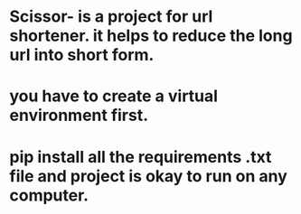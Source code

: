 # Scissor- is a project for url shortener. it helps to reduce the long url into short form.
# you have to create a virtual environment first.
# pip install all the requirements .txt file and project is okay to run on any computer.
